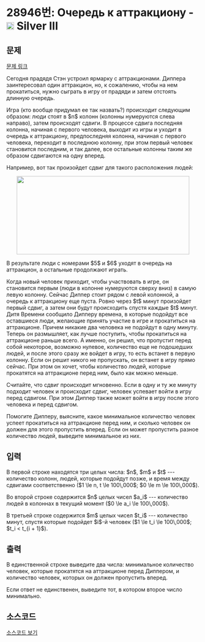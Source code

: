 # 28946번: Очередь к аттракциону - <img src="https://static.solved.ac/tier_small/8.svg" style="height:20px" /> Silver III

<!-- performance -->

<!-- 문제 제출 후 깃허브에 푸시를 했을 때 제출한 코드의 성능이 입력될 공간입니다.-->

<!-- end -->

## 문제

[문제 링크](https://boj.kr/28946)


<p>Сегодня прадядя Стэн устроил ярмарку с аттракционами. Диппера заинтересовал один аттракцион, но, к сожалению, чтобы на нем прокатиться, нужно сыграть в игру от прадяди и затем отстоять длинную очередь.</p>

<p>Игра (кто вообще придумал ее так назвать?) происходит следующим образом: люди стоят в $n$ колонн (колонны нумеруются слева направо), затем происходят сдвиги. В процессе сдвига последняя колонна, начиная с первого человека, выходит из игры и уходит в очередь к аттракциону, предпоследняя колонна, начиная с первого человека, переходит в последнюю колонну, при этом первый человек становится последним, и так далее, все остальные колонны таким же образом сдвигаются на одну вперед.</p>

<p>Например, вот так произойдет сдвиг для такого расположения людей:</p>

<p style="text-align: center;"><img alt="" src="https://upload.acmicpc.net/ac375615-c202-4bed-92d2-d5dcba0d69e2/-/preview/" style="width: 451px; height: 204px;"></p>

<p>В результате люди с номерами $5$ и $6$ уходят в очередь на аттракцион, а остальные продолжают играть.</p>

<p>Когда новый человек приходит, чтобы участвовать в игре, он становится первым (люди в колонне нумеруются сверху вниз) в самую левую колонну. Сейчас Диппер стоит рядом с левой колонной, а очередь к аттракциону еще пуста. Ровно через $t$ минут произойдет первый сдвиг, а затем они будут происходить спустя каждые $t$ минут. Дитя Времени сообщило Дипперу времена, в которые подойдут все оставшиеся люди, желающие принять участие в игре и прокатиться на аттракционе. Причем никакие два человека не подойдут в одну минуту. Теперь он размышляет, как лучше поступить, чтобы прокатиться на аттракционе раньше всего. А именно, он решил, что пропустит перед собой некоторое, возможно нулевое, количество еще не подошедших людей, и после этого сразу же войдет в игру, то есть встанет в первую колонну. Если он решит никого не пропускать, он встанет в игру прямо сейчас. При этом он хочет, чтобы количество людей, которые прокатятся на аттракционе перед ним, было как можно меньше.</p>

<p>Считайте, что сдвиг происходит мгновенно. Если в одну и ту же минуту подходит человек и происходит сдвиг, человек успевает войти в игру перед сдвигом. При этом Диппер также может войти в игру после этого человека и перед сдвигом.</p>

<p>Помогите Дипперу, выясните, какое минимальное количество человек успеет прокатиться на аттракционе перед ним, и сколько человек он должен для этого пропустить вперед. Если он может пропустить разное количество людей, выведите минимальное из них.</p>



## 입력


<p>В первой строке находятся три целых числа: $n$, $m$ и $t$ --- количество колонн, людей, которые подойдут позже, и время между сдвигами соответственно ($1 \le n, t \le 100\,000$; $0 \le m \le 100\,000$).</p>

<p>Во второй строке содержится $n$ целых чисел $a_i$ --- количество людей в колоннах в текущий момент ($0 \le a_i \le 100\,000$).</p>

<p>В третьей строке содержится $m$ целых чисел $t_i$ --- количество минут, спустя которые подойдет $i$-й человек ($1 \le t_i \le 100\,000$; $t_i &lt; t_{i + 1}$).</p>



## 출력


<p>В единственной строке выведите два числа: минимальное количество человек, которые прокатятся на аттракционе перед Диппером, и количество человек, которых он должен пропустить вперед.</p>

<p>Если ответ не единственен, выведите тот, в котором второе число минимально.</p>



## 소스코드

[소스코드 보기](Очередь%20к%20аттракциону.py)
